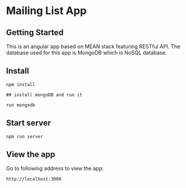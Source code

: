 # Mailing List App

## Getting Started

This is an angular app based on MEAN stack featuring RESTful API. The database used for this app is MongoDB which is NoSQL database.



## Install

```
npm install

## install mongoDB and run it

run mongodb 

```

## Start server

```
npm run server
```

## View the app

Go to following address to view the app:

```
http://localhost:3000
```